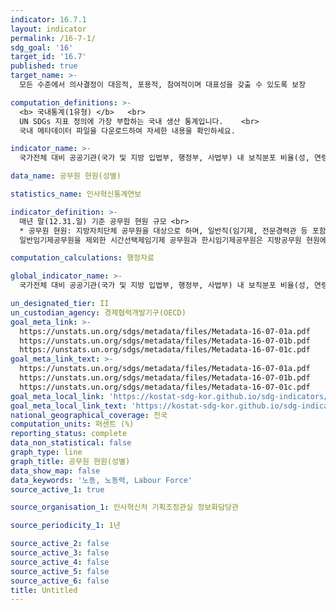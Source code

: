 ```yaml
---
indicator: 16.7.1
layout: indicator
permalink: /16-7-1/
sdg_goal: '16'
target_id: '16.7'
published: true
target_name: >-
  모든 수준에서 의사결정이 대응적, 포용적, 참여적이며 대표성을 갖출 수 있도록 보장

computation_definitions: >-
  <b> 국내통계(1유형) </b>   <br>
  UN SDGs 지표 정의에 가장 부합하는 국내 생산 통계입니다.    <br>
  국내 메타데이터 파일을 다운로드하여 자세한 내용을 확인하세요.

indicator_name: >-
  국가전체 대비 공공기관(국가 및 지방 입법부, 행정부, 사법부) 내 보직분포 비율(성, 연령, 장애 및 인구집단별)

data_name: 공무원 현원(성별)

statistics_name: 인사혁신통계연보

indicator_definition: >-
  매년 말(12.31.일) 기준 공무원 현원 규모 <br>
  * 공무원 현원: 지방자치단체 공무원을 대상으로 하며, 일반직(임기제, 전문경력관 등 포함), 특정직, 정무직, 별정직을 포함한다. 
  일반임기제공무원을 제외한 시간선택제임기제 공무원과 한시임기제공무원은 지방공무원 현원에 포함하지 않음. 별도정원(교육, 파견, 휴직인원) 미포함, 기간제근로자, 무기계약직 미포함.

computation_calculations: 행정자료

global_indicator_name: >-
  국가전체 대비 공공기관(국가 및 지방 입법부, 행정부, 사법부) 내 보직분포 비율(성, 연령, 장애 및 인구집단별)

un_designated_tier: II
un_custodian_agency: 경제협력개발기구(OECD)
goal_meta_link: >-
  https://unstats.un.org/sdgs/metadata/files/Metadata-16-07-01a.pdf   
  https://unstats.un.org/sdgs/metadata/files/Metadata-16-07-01b.pdf   
  https://unstats.un.org/sdgs/metadata/files/Metadata-16-07-01c.pdf
goal_meta_link_text: >-
  https://unstats.un.org/sdgs/metadata/files/Metadata-16-07-01a.pdf   
  https://unstats.un.org/sdgs/metadata/files/Metadata-16-07-01b.pdf   
  https://unstats.un.org/sdgs/metadata/files/Metadata-16-07-01c.pdf
goal_meta_local_link: 'https://kostat-sdg-kor.github.io/sdg-indicators/public/data/Metadata-16-07-01_KOR.pdf'
goal_meta_local_link_text: 'https://kostat-sdg-kor.github.io/sdg-indicators/public/data/Metadata-16-07-01_KOR.pdf'
national_geographical_coverage: 전국
computation_units: 퍼센트 (%)
reporting_status: complete
data_non_statistical: false
graph_type: line
graph_title: 공무원 현원(성별)
data_show_map: false
data_keywords: '노동, 노동력, Labour Force'
source_active_1: true

source_organisation_1: 인사혁신처 기획조정관실 정보화담당관

source_periodicity_1: 1년

source_active_2: false
source_active_3: false
source_active_4: false
source_active_5: false
source_active_6: false
title: Untitled
---
```

